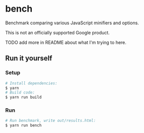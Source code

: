 # bench

Benchmark comparing various JavaScript minifiers and options.

This is not an officially supported Google product.

TODO add more in README about what I'm trying to here.

## Run it yourself

### Setup

```sh
# Install dependencies:
$ yarn
# Build code:
$ yarn run build
```

### Run

```sh
# Run benchmark, write out/results.html:
$ yarn run bench
```
